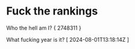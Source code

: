 # Fuck the rankings

Who the hell am I?
{ 2748311 }

What fucking year is it?
[ 2024-08-01T13:18:14Z ]
